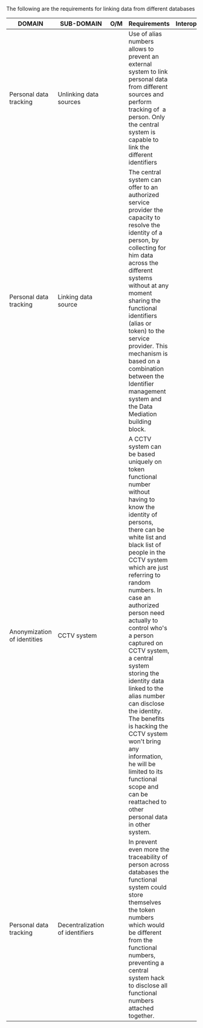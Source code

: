 The following are the requirements for linking data from different databases

| DOMAIN                      | SUB-DOMAIN                      | O/M | Requirements                                                                                                                                                                                                                                                                                                                                                                                                                                                                                                                                                                                                | Interoperability |
| --------------------------- | ------------------------------- | --- | ----------------------------------------------------------------------------------------------------------------------------------------------------------------------------------------------------------------------------------------------------------------------------------------------------------------------------------------------------------------------------------------------------------------------------------------------------------------------------------------------------------------------------------------------------------------------------------------------------------- | ---------------- |
| Personal data tracking      | Unlinking data sources          |     | Use of alias numbers allows to prevent an external system to link personal data from different sources and perform tracking of  a person. Only the central system is capable to link the different identifiers                                                                                                                                                                                                                                                                                                                                                                                              |                  |
| Personal data tracking      | Linking data source             |     | The central system can offer to an authorized service provider the capacity to resolve the identity of a person, by collecting for him data across the different systems without at any moment sharing the functional identifiers (alias or token) to the service provider. This mechanism is based on a combination between the Identifier management system and the Data Mediation building block.                                                                                                                                                                                                        |                  |
| Anonymization of identities | CCTV system                     |     | A CCTV system can be based uniquely on token functional number without having to know the identity of persons, there can be white list and black list of people in the CCTV system which are just referring to random numbers. In case an authorized person need actually to control who's a person captured on CCTV system, a central system storing the identity data linked to the alias number can disclose the identity. The benefits is hacking the CCTV system won't bring any information, he will be limited to its functional scope and can be reattached to other personal data in other system. |                  |
| Personal data tracking      | Decentralization of identifiers |     | In prevent even more the traceability of person across databases the functional system could store themselves the token numbers which would be different from the functional numbers, preventing a central system hack to disclose all functional numbers attached together.                                                                                                                                                                                                                                                                                                                                |                  |
